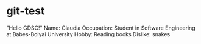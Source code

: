 # git-test

"Hello GDSC!"
Name: Claudia
Occupation:  Student in Software Engineering at Babes-Bolyai University
Hobby: Reading books
Dislike: snakes